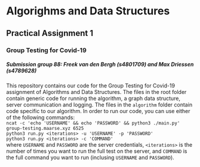 # Algorighms and Data Structures
## Practical Assignment 1
### Group Testing for Covid-19
##### Submission group 88: Freek van den Bergh (s4801709) and Max Driessen (s4789628)

This repository contains our code for the Group Testing for Covid-19 assignment of Algorithms and Data Structures. The files in the root folder contain generic code for running the algorithm, a graph data structure, server communication and logging. The files in the `algorithm` folder contain code specific to our algorithm.
In order to run our code, you can use either of the following commands:<br>
``ncat -c 'echo 'USERNAME' && echo 'PASSWORD' && python3 ./main.py' group-testing.maarse.xyz 6525``<br>
``python3 run.py <iterations> -u 'USERNAME' -p 'PASSWORD'``<br>
``python3 run.py <iterations> -c 'COMMAND'``<br>
where `USERNAME` and `PASSWORD` are the server credentials, `<iterations>` is the number of times you want to run the full test on the server, and `COMMAND` is the full command you want to run (inclusing `USERNAME` and `PASSWORD`).
